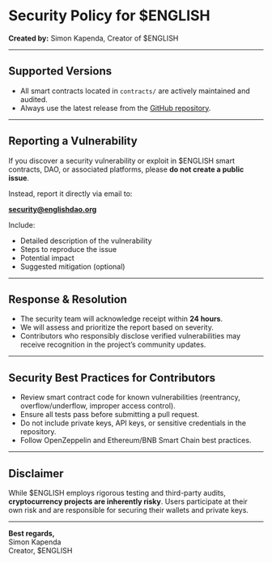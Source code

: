 # Security Policy for $ENGLISH

**Created by:** Simon Kapenda, Creator of $ENGLISH

---

## Supported Versions

- All smart contracts located in `contracts/` are actively maintained and audited.  
- Always use the latest release from the [GitHub repository](https://github.com/abba-platforms/English).

---

## Reporting a Vulnerability

If you discover a security vulnerability or exploit in $ENGLISH smart contracts, DAO, or associated platforms, please **do not create a public issue**.  

Instead, report it directly via email to:

**security@englishdao.org**

Include:

- Detailed description of the vulnerability  
- Steps to reproduce the issue  
- Potential impact  
- Suggested mitigation (optional)

---

## Response & Resolution

- The security team will acknowledge receipt within **24 hours**.  
- We will assess and prioritize the report based on severity.  
- Contributors who responsibly disclose verified vulnerabilities may receive recognition in the project’s community updates.

---

## Security Best Practices for Contributors

- Review smart contract code for known vulnerabilities (reentrancy, overflow/underflow, improper access control).  
- Ensure all tests pass before submitting a pull request.  
- Do not include private keys, API keys, or sensitive credentials in the repository.  
- Follow OpenZeppelin and Ethereum/BNB Smart Chain best practices.  

---

## Disclaimer

While $ENGLISH employs rigorous testing and third-party audits, **cryptocurrency projects are inherently risky**. Users participate at their own risk and are responsible for securing their wallets and private keys.

---

**Best regards,**  
Simon Kapenda  
Creator, $ENGLISH
